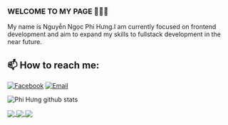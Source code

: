 ### WELCOME TO MY PAGE 👋👋👋
My name is Nguyễn Ngọc Phi Hưng.I am currently focused on frontend development and aim to expand my skills to fullstack development in the near future.
## 📫 How to reach me: 

[![Facebook](https://img.shields.io/badge/Facebook-%231877F2.svg?logo=Facebook&logoColor=white)](https://facebook.com/https://github.com/phihung2752/Fastfood/tree/master) [![Email](https://img.shields.io/badge/-Stackoverflow-FE7A16?logo=stack-overflow&logoColor=white)](https://stackoverflow.com/users/25661442/phi-h%c6%b0ng-nguy%e1%bb%85n) 


![Phi Hưng github stats](https://github-readme-stats-git-masterrstaa-rickstaa.vercel.app/api?username=phihung2752&show_icons=true&theme=tokyonight&hide=contribs,prs,issues)


<a href="https://github.com/phihung2752/Music-streaming-application">
  <!-- Change the `github-readme-stats.anuraghazra1.vercel.app` to `github-readme-stats.vercel.app`  -->
  <img align="center" src="https://github-readme-stats.anuraghazra1.vercel.app/api/pin/?username=phihung2752&repo=Music-streaming-application&theme=merko" />
</a>   

<a href="https://github.com/phihung2752/Fastfood">
    <img align="center" src="https://github-readme-stats.anuraghazra1.vercel.app/api/pin/?username=phihung2752&repo=Fastfood&theme=radical"/>
</a>

<a href="https://github.com/phihung2752/Build-LinkedIn-">
    <img align="center" src="https://github-readme-stats.anuraghazra1.vercel.app/api/pin/?username=phihung2752&repo=Build-LinkedIn-&theme=synthwave"/>
</a>


